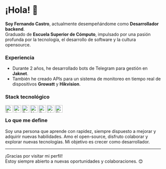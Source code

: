# ¡Hola! 👋

**Soy Fernando Castro**, actualmente desempeñándome como **Desarrollador backend**.  
Graduado de **Escuela Superior de Cómputo**, impulsado por una pasión profunda por la tecnología, el desarrollo de software y la cultura opensource.

###  Experiencia
- Durante 2 años, he desarrollado bots de Telegram para gestión en **Jaknet**.  
- También he creado APIs para un sistema de monitoreo en tiempo real de dispositivos **Growatt** y **Hikvision**.

###  Stack tecnológico
<img align="left" alt="Python" width="24" src="https://www.vectorlogo.zone/logos/python/python-icon.svg" />  
<img align="left" alt="JavaScript" width="24" src="https://www.vectorlogo.zone/logos/javascript/javascript-icon.svg" />  
<img align="left" alt="React" width="24" src="https://www.vectorlogo.zone/logos/reactjs/reactjs-icon.svg" />  
<img align="left" alt="Node.js" width="24" src="https://www.vectorlogo.zone/logos/nodejs/nodejs-icon.svg" />  
<img align="left" alt="Docker" width="24" src="https://www.vectorlogo.zone/logos/docker/docker-icon.svg" />  
<img align="left" alt="Linux" width="24" src="https://www.vectorlogo.zone/logos/linux/linux-icon.svg" />  
<img align="left" alt="Electron" width="24" src="https://www.vectorlogo.zone/logos/electronjs/electronjs-icon.svg" />


<br/>

###  Lo que me define
Soy una persona que aprende con rapidez, siempre dispuesto a mejorar y adquirir nuevas habilidades. Amo el open-source, disfruto colaborar y explorar nuevas tecnologías. Mi objetivo es crecer como desarrollador.

---

¡Gracias por visitar mi perfil!  
Estoy siempre abierto a nuevas oportunidades y colaboraciones. 😊
